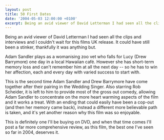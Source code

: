 ```yaml
---
layout: post
title: 50 First Dates
date: '2004-05-03 12:00:00 +0100'
excerpt: Being an avid viewer of David Letterman I had seen all the clips and interviews and I couldn't wait for this films UK release. It could have still been a stinker, thankfully it was anything but.
---
```

Being an avid viewer of David Letterman I had seen all the clips and interviews and I couldn't wait for this films UK release. It could have still been a stinker, thankfully it was anything but.

Adam Sandler plays as a womanising zoo vet who falls for Lucy (Drew Barrymore) one day in a local Hawaiian café. However she has short-term memory loss and can't remember him at all the next day -- so he has to win her affection, each and every day with varied success to start with.

This is the second time Adam Sandler and Drew Barrymore have come together after their pairing in the Wedding Singer. Also starring Rob Scheider, it is left to him to provide most of the gross out comedy, allowing Adam Sandler to concentrate on the more heart warming aspects of the film and it works a treat. With an ending that could easily have been a cop-out (and then her memory came back), instead a different more believable path is taken, and it's yet another reason why this film was so enjoyable.

This is definitely one I'll be buying on DVD, and when that time comes I'll post a far more comprehensive review, as this film, the best one I've seen so far in 2004, deserves it.